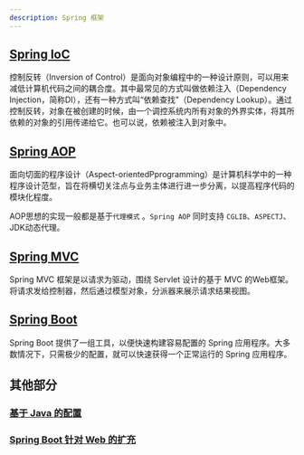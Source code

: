 ```yaml
---
description: Spring 框架
---
```


## [Spring IoC](spring-ioc.md)

控制反转（Inversion of Control）是面向对象编程中的一种设计原则，可以用来减低计算机代码之间的耦合度。其中最常见的方式叫做依赖注入（Dependency Injection，简称DI），还有一种方式叫“依赖查找”（Dependency Lookup）。通过控制反转，对象在被创建的时候，由一个调控系统内所有对象的外界实体，将其所依赖的对象的引用传递给它。也可以说，依赖被注入到对象中。

## [Spring AOP](spring-aop.md)

面向切面的程序设计（Aspect-orientedPprogramming）是计算机科学中的一种程序设计范型，旨在将横切关注点与业务主体进行进一步分离，以提高程序代码的模块化程度。

AOP思想的实现一般都是基于`代理模式` 。`Spring AOP` 同时支持 `CGLIB`、`ASPECTJ`、JDK动态代理。

## [Spring MVC](spring-mvc.md)

Spring MVC 框架是以请求为驱动，围绕 Servlet 设计的基于 MVC 的Web框架。将请求发给控制器，然后通过模型对象，分派器来展示请求结果视图。

## [Spring Boot](spring-boot.md)

Spring Boot 提供了一组工具，以便快速构建容易配置的 Spring 应用程序。大多数情况下，只需极少的配置，就可以快速获得一个正常运行的 Spring 应用程序。

## 其他部分

### [基于 Java 的配置](spring-java-config.md)
### [Spring Boot 针对 Web 的扩充](spring-java-config.md)